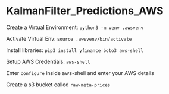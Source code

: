 # KalmanFilter_Predictions_AWS
 
Create a Virtual Environment:
```python3 -m venv .awsvenv```

Activate Virtual Env:
```source .awsvenv/bin/activate```

Install libraries:
```pip3 install yfinance boto3 aws-shell```

Setup AWS Credentials:
```aws-shell```

Enter ```configure``` inside aws-shell and enter your AWS details

Create a s3 bucket called ```raw-meta-prices```
